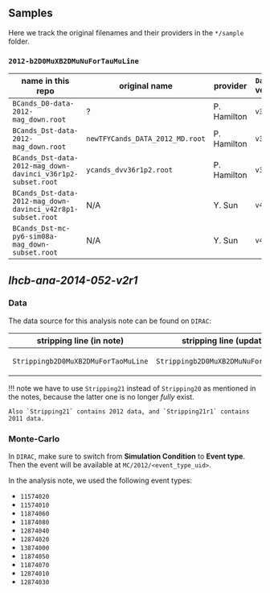 ## Samples
Here we track the original filenames and their providers in the `*/sample`
folder.

### `2012-b2D0MuXB2DMuNuForTauMuLine`

| name in this repo | original name | provider | `DaVinci` version | MD5 sum |
|---|---|---|---|---|
| `BCands_D0-data-2012-mag_down.root` | ? | P. Hamilton | `v36r1p2` | `73bfbc7b9d0e1eea19572fa42b28ebc6` |
| `BCands_Dst-data-2012-mag_down.root` | `newTFYCands_DATA_2012_MD.root` | P. Hamilton | `v36r1p2` | `16c4750761d75b8b37e5bff521139887` |
| `BCands_Dst-data-2012-mag_down-davinci_v36r1p2-subset.root` | `ycands_dvv36r1p2.root` | P. Hamilton | `v36r1p2` | `fdb64ca03803a363c484934cff338986` |
| `BCands_Dst-data-2012-mag_down-davinci_v42r8p1-subset.root` | N/A | Y. Sun | `v42r8p1` | `23348a3bbdbe0ba09b1a3b22f2833614` |
| `BCands_Dst-mc-py6-sim08a-mag_down-subset.root` | N/A | Y. Sun | `v42r8p1` | `c71b1386b662a7b9b4bb7002ab89a9b9` |


## _lhcb-ana-2014-052-v2r1_
### Data
The data source for this analysis note can be found on `DIRAC`:

| stripping line (in note) | stripping line (updated) | `DIRAC` path |
|---|---|---|
| `Strippingb2D0MuXB2DMuForTaoMuLine` | `Strippingb2D0MuXB2DMuNuForTauMuLine` | `/LHCb/Collision12/Beam4000GeV-VeloClosed-Mag{Down,Up}/Real Data/Reco14/Stripping21/90000000/SEMILEPTONIC.DST`

!!! note
    we have to use `Stripping21` instead of `Stripping20` as mentioned in the
    notes, because the latter one is no longer _fully_ exist.

    Also `Stripping21` contains 2012 data, and `Stripping21r1` contains 2011 data.

### Monte-Carlo
In `DIRAC`, make sure to switch from **Simulation Condition** to **Event type**. Then the event will be available at `MC/2012/<event_type_uid>`.

In the analysis note, we used the following event types:

* `11574020`
* `11574010`
* `11874060`
* `11874080`
* `12874040`
* `12874020`
* `13874000`
* `11874050`
* `11874070`
* `12874010`
* `12874030`
